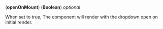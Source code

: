 <!-- openOnMount -->
(**openOnMount**) (**Boolean**) *optional*

When set to true, The component will render with the dropdown open on initial render.


